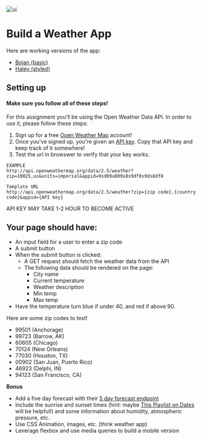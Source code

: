 ![ui](https://media.git.generalassemb.ly/user/6387/files/ac9a086c-9fd8-11e8-9e0d-52091e56436b)

# Build a Weather App

Here are working versions of the app:
- [Bojan (basic)](https://yjdlz.csb.app/)
- [Haley (styled)](https://r8u6d.csb.app/)

## Setting up

#### Make sure you follow all of these steps!

For this assignment you'll be using the Open Weather Data API. In order to use it, please follow these steps:

1. Sign up for a free [Open Weather Map](https://home.openweathermap.org/users/sign_up) account!
2. Once you've signed up, you're given an [API key](https://home.openweathermap.org/api_keys). Copy that API key and keep track of it somewhere!
3. Test the url in browswer to verify that your key works. 

```
EXAMPLE
http://api.openweathermap.org/data/2.5/weather?zip=10025,us&units=imperial&appid=9sd09a809s8s9df8s9ds8df8

Template URL
http://api.openweathermap.org/data/2.5/weather?zip={zip code},{country code}&appid={API key}
```

API KEY MAY TAKE 1-2 HOUR TO BECOME ACTIVE

## Your page should have:
- An input field for a user to enter a zip code
- A submit button
- When the submit button is clicked:
    - A GET request should fetch the weather data from the API
    - The following data should be rendered on the page:
        - City name
        - Current temperature
        - Weather description
        - Min temp
        - Max temp
- Have the temperature turn blue if under 40, and red if above 90.

Here are some zip codes to test!
- 99501 (Anchorage)
- 99723 (Barrow, AK)
- 60605 (Chicago)
- 70124 (New Orleans)
- 77030 (Houston, TX)
- 00902 (San Juan, Puerto Rico)
- 46923 (Delphi, IN)
- 94123 (San Francisco, CA)

**Bonus**
- Add a five day forecast with their [5 day forecast endpoint](https://openweathermap.org/forecast5)
- Include the sunrise and sunset times (hint: maybe [This Playlist on Dates](https://youtube.com/playlist?list=PLY6oTPmKnKbYxFXNkZqZDAko98ZzABjQ7) will be helpful!) and some information about humidity, atmospheric pressure, etc.
- Use CSS Animation, images, etc. (think weather app)
- Leverage flexbox and use media queries to build a mobile version
